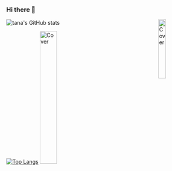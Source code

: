 ### Hi there 👋

<!--
**tana0101/tana0101** is a ✨ _special_ ✨ repository because its `README.md` (this file) appears on your GitHub profile.

Here are some ideas to get you started:

- 🔭 I’m currently working on ...
- 🌱 I’m currently learning ...
- 👯 I’m looking to collaborate on ...
- 🤔 I’m looking for help with ...
- 💬 Ask me about ...
- 📫 How to reach me: ...
- 😄 Pronouns: ...
- ⚡ Fun fact: ...
-->
![tana's GitHub stats](https://github-readme-stats.vercel.app/api?username=tana0101&show_icons=true&theme=radical)<img src="https://octodex.github.com/images/inspectocat.jpg"
       alt="Cover" width="20%" align='right'><BR>

[![Top Langs](https://github-readme-stats.vercel.app/api/top-langs/?username=tana0101&theme=radical)](https://github.com/anuraghazra/github-readme-stats)  <img src="https://octodex.github.com/images/labtocat.png"
       alt="Cover" width="30%" ><BR>
